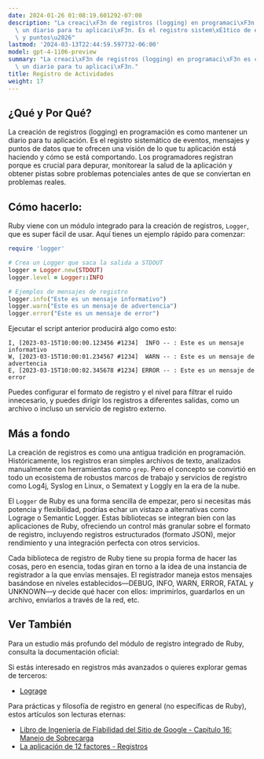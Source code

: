 ```yaml
---
date: 2024-01-26 01:08:19.601292-07:00
description: "La creaci\xF3n de registros (logging) en programaci\xF3n es como mantener\
  \ un diario para tu aplicaci\xF3n. Es el registro sistem\xE1tico de eventos, mensajes\
  \ y puntos\u2026"
lastmod: '2024-03-13T22:44:59.597732-06:00'
model: gpt-4-1106-preview
summary: "La creaci\xF3n de registros (logging) en programaci\xF3n es como mantener\
  \ un diario para tu aplicaci\xF3n."
title: Registro de Actividades
weight: 17
---
```


## ¿Qué y Por Qué?
La creación de registros (logging) en programación es como mantener un diario para tu aplicación. Es el registro sistemático de eventos, mensajes y puntos de datos que te ofrecen una visión de lo que tu aplicación está haciendo y cómo se está comportando. Los programadores registran porque es crucial para depurar, monitorear la salud de la aplicación y obtener pistas sobre problemas potenciales antes de que se conviertan en problemas reales.

## Cómo hacerlo:
Ruby viene con un módulo integrado para la creación de registros, `Logger`, que es super fácil de usar. Aquí tienes un ejemplo rápido para comenzar:

```ruby
require 'logger'

# Crea un Logger que saca la salida a STDOUT
logger = Logger.new(STDOUT)
logger.level = Logger::INFO

# Ejemplos de mensajes de registro
logger.info("Este es un mensaje informativo")
logger.warn("Este es un mensaje de advertencia")
logger.error("Este es un mensaje de error")
```

Ejecutar el script anterior producirá algo como esto:

```
I, [2023-03-15T10:00:00.123456 #1234]  INFO -- : Este es un mensaje informativo
W, [2023-03-15T10:00:01.234567 #1234]  WARN -- : Este es un mensaje de advertencia
E, [2023-03-15T10:00:02.345678 #1234] ERROR -- : Este es un mensaje de error
```

Puedes configurar el formato de registro y el nivel para filtrar el ruido innecesario, y puedes dirigir los registros a diferentes salidas, como un archivo o incluso un servicio de registro externo.

## Más a fondo
La creación de registros es como una antigua tradición en programación. Históricamente, los registros eran simples archivos de texto, analizados manualmente con herramientas como `grep`. Pero el concepto se convirtió en todo un ecosistema de robustos marcos de trabajo y servicios de registro como Log4j, Syslog en Linux, o Sematext y Loggly en la era de la nube.

El `Logger` de Ruby es una forma sencilla de empezar, pero si necesitas más potencia y flexibilidad, podrías echar un vistazo a alternativas como Lograge o Semantic Logger. Estas bibliotecas se integran bien con las aplicaciones de Ruby, ofreciendo un control más granular sobre el formato de registro, incluyendo registros estructurados (formato JSON), mejor rendimiento y una integración perfecta con otros servicios.

Cada biblioteca de registro de Ruby tiene su propia forma de hacer las cosas, pero en esencia, todas giran en torno a la idea de una instancia de registrador a la que envías mensajes. El registrador maneja estos mensajes basándose en niveles establecidos—DEBUG, INFO, WARN, ERROR, FATAL y UNKNOWN—y decide qué hacer con ellos: imprimirlos, guardarlos en un archivo, enviarlos a través de la red, etc.

## Ver También
Para un estudio más profundo del módulo de registro integrado de Ruby, consulta la documentación oficial:

Si estás interesado en registros más avanzados o quieres explorar gemas de terceros:
- [Lograge](https://github.com/roidrage/lograge)

Para prácticas y filosofía de registro en general (no específicas de Ruby), estos artículos son lecturas eternas:
- [Libro de Ingeniería de Fiabilidad del Sitio de Google - Capítulo 16: Manejo de Sobrecarga](https://sre.google/sre-book/handling-overload/#log-messages)
- [La aplicación de 12 factores - Registros](https://12factor.net/logs)

